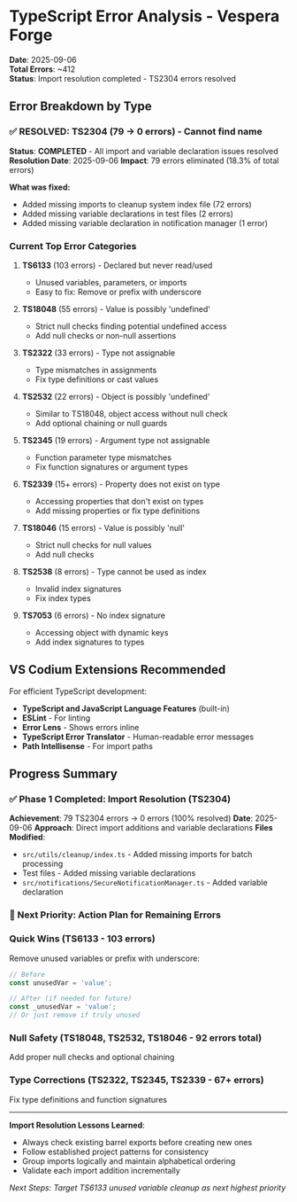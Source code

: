 # TypeScript Error Analysis - Vespera Forge

**Date**: 2025-09-06  
**Total Errors**: ~412  
**Status**: Import resolution completed - TS2304 errors resolved

## Error Breakdown by Type

### ✅ **RESOLVED: TS2304** (79 → 0 errors) - Cannot find name
**Status**: **COMPLETED** - All import and variable declaration issues resolved
**Resolution Date**: 2025-09-06
**Impact**: 79 errors eliminated (18.3% of total errors)

**What was fixed:**
- Added missing imports to cleanup system index file (72 errors)
- Added missing variable declarations in test files (2 errors)  
- Added missing variable declaration in notification manager (1 error)

### Current Top Error Categories

1. **TS6133** (103 errors) - Declared but never read/used
   - Unused variables, parameters, or imports
   - Easy to fix: Remove or prefix with underscore

2. **TS18048** (55 errors) - Value is possibly 'undefined'
   - Strict null checks finding potential undefined access
   - Add null checks or non-null assertions

3. **TS2322** (33 errors) - Type not assignable
   - Type mismatches in assignments
   - Fix type definitions or cast values

4. **TS2532** (22 errors) - Object is possibly 'undefined'
   - Similar to TS18048, object access without null check
   - Add optional chaining or null guards

5. **TS2345** (19 errors) - Argument type not assignable
   - Function parameter type mismatches
   - Fix function signatures or argument types

6. **TS2339** (15+ errors) - Property does not exist on type
   - Accessing properties that don't exist on types
   - Add missing properties or fix type definitions

7. **TS18046** (15 errors) - Value is possibly 'null'
   - Strict null checks for null values
   - Add null checks

8. **TS2538** (8 errors) - Type cannot be used as index
   - Invalid index signatures
   - Fix index types

9. **TS7053** (6 errors) - No index signature
    - Accessing object with dynamic keys
    - Add index signatures to types

## VS Codium Extensions Recommended

For efficient TypeScript development:
- **TypeScript and JavaScript Language Features** (built-in)
- **ESLint** - For linting
- **Error Lens** - Shows errors inline
- **TypeScript Error Translator** - Human-readable error messages
- **Path Intellisense** - For import paths

## Progress Summary

### ✅ Phase 1 Completed: Import Resolution (TS2304)
**Achievement**: 79 TS2304 errors → 0 errors (100% resolved)
**Date**: 2025-09-06
**Approach**: Direct import additions and variable declarations
**Files Modified**:
- `src/utils/cleanup/index.ts` - Added missing imports for batch processing
- Test files - Added missing variable declarations
- `src/notifications/SecureNotificationManager.ts` - Added variable declaration

### 🎯 Next Priority: Action Plan for Remaining Errors

### Quick Wins (TS6133 - 103 errors)
Remove unused variables or prefix with underscore:
```typescript
// Before
const unusedVar = 'value';

// After (if needed for future)
const _unusedVar = 'value';
// Or just remove if truly unused
```

### Null Safety (TS18048, TS2532, TS18046 - 92 errors total)
Add proper null checks and optional chaining

### Type Corrections (TS2322, TS2345, TS2339 - 67+ errors)
Fix type definitions and function signatures

---

**Import Resolution Lessons Learned**:
- Always check existing barrel exports before creating new ones
- Follow established project patterns for consistency
- Group imports logically and maintain alphabetical ordering
- Validate each import addition incrementally

*Next Steps: Target TS6133 unused variable cleanup as next highest priority*